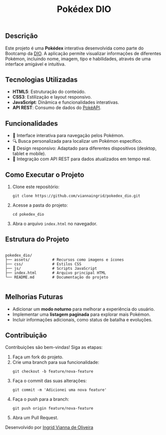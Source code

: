  <header>
        <h1>Pokédex DIO</h1>
    </header>
    <main>
        <section>
            <h2>Descrição</h2>
            <p>
                Este projeto é uma <strong>Pokédex</strong> interativa desenvolvida como parte do Bootcamp da 
                <a href="https://dio.me" target="_blank">DIO</a>. A aplicação permite visualizar informações de diferentes Pokémon,
                incluindo nome, imagem, tipo e habilidades, através de uma interface amigável e intuitiva.
            </p>
        </section>
        <section>
            <h2>Tecnologias Utilizadas</h2>
            <ul>
                <li><strong>HTML5</strong>: Estruturação do conteúdo.</li>
                <li><strong>CSS3</strong>: Estilização e layout responsivo.</li>
                <li><strong>JavaScript</strong>: Dinâmica e funcionalidades interativas.</li>
                <li><strong>API REST</strong>: Consumo de dados do <a href="https://pokeapi.co" target="_blank">PokéAPI</a>.</li>
            </ul>
        </section>
        <section>
            <h2>Funcionalidades</h2>
            <ul>
                <li>🎨 Interface interativa para navegação pelos Pokémon.</li>
                <li>🔍 Busca personalizada para localizar um Pokémon específico.</li>
                <li>🌈 Design responsivo: Adaptado para diferentes dispositivos (desktop, tablet e mobile).</li>
                <li>🔗 Integração com API REST para dados atualizados em tempo real.</li>
            </ul>
        </section>
        <section>
            <h2>Como Executar o Projeto</h2>
            <ol>
                <li>Clone este repositório:
                    <pre><code>git clone https://github.com/viannaingrid/pokedex_dio.git</code></pre>
                </li>
                <li>Acesse a pasta do projeto:
                    <pre><code>cd pokedex_dio</code></pre>
                </li>
                <li>Abra o arquivo <code>index.html</code> no navegador.</li>
            </ol>
        </section>
        <section>
            <h2>Estrutura do Projeto</h2>
            <pre><code>
pokedex_dio/
├── assets/          # Recursos como imagens e ícones
├── css/             # Estilos CSS
├── js/              # Scripts JavaScript
├── index.html       # Arquivo principal HTML
└── README.md        # Documentação do projeto
            </code></pre>
        </section>
        <section>
            <h2>Melhorias Futuras</h2>
            <ul>
                <li>Adicionar um <strong>modo noturno</strong> para melhorar a experiência do usuário.</li>
                <li>Implementar uma <strong>listagem paginada</strong> para explorar mais Pokémon.</li>
                <li>Incluir informações adicionais, como status de batalha e evoluções.</li>
            </ul>
        </section>
        <section>
            <h2>Contribuição</h2>
            <p>Contribuições são bem-vindas! Siga as etapas:</p>
            <ol>
                <li>Faça um fork do projeto.</li>
                <li>Crie uma branch para sua funcionalidade:
                    <pre><code>git checkout -b feature/nova-feature</code></pre>
                </li>
                <li>Faça o commit das suas alterações:
                    <pre><code>git commit -m 'Adicionei uma nova feature'</code></pre>
                </li>
                <li>Faça o push para a branch:
                    <pre><code>git push origin feature/nova-feature</code></pre>
                </li>
                <li>Abra um Pull Request.</li>
            </ol>
        </section>
    </main>
    <footer>
        <p>Desenvolvido por <a href="https://github.com/viannaingrid" target="_blank">Ingrid Vianna de Oliveira</a></p>
    </footer>
